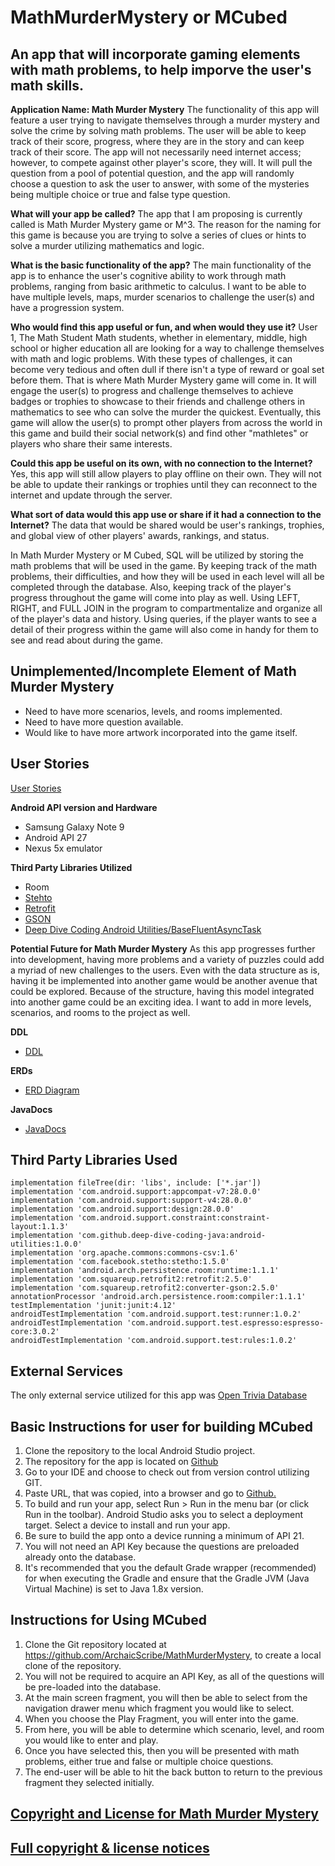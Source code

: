# MathMurderMystery or MCubed #

## An app that will incorporate gaming elements with math problems, to help imporve the user's math skills. 

**Application Name: Math Murder Mystery**
The functionality of this app will feature a user trying to navigate themselves through a murder mystery and solve the crime by solving math problems. The user will be able to keep track of their score, progress, where they are in the story and can keep track of their score. The app will not necessarily need internet access; however, to compete against other player's score, they will. It will pull the question from a pool of potential question, and the app will randomly choose a question to ask the user to answer, with some of the mysteries being multiple choice or true and false type question. 

**What will your app be called?**
The app that I am proposing is currently called is Math Murder Mystery game or M^3. The reason for the naming for this game is because you are trying to solve a series of clues or hints to solve a murder utilizing mathematics and logic. 

**What is the basic functionality of the app?**
The main functionality of the app is to enhance the user's cognitive ability to work through math problems, ranging from basic arithmetic to calculus. I want to be able to have multiple levels, maps, murder scenarios to challenge the user(s) and have a progression system. 

**Who would find this app useful or fun, and when would they use it?**
User 1, The Math Student
Math students, whether in elementary, middle, high school or higher education all are looking for a way to challenge themselves with math and logic problems. With these types of challenges, it can become very tedious and often dull if there isn't a type of reward or goal set before them. That is where Math Murder Mystery game will come in. It will engage the user(s) to progress and challenge themselves to achieve badges or trophies to showcase to their friends and challenge others in mathematics to see who can solve the murder the quickest. Eventually, this game will allow the user(s) to prompt other players from across the world in this game and build their social network(s) and find other "mathletes" or players who share their same interests. 

**Could this app be useful on its own, with no connection to the Internet?**
Yes, this app will still allow players to play offline on their own. They will not be able to update their rankings or trophies until they can reconnect to the internet and update through the server.

**What sort of data would this app use or share if it had a connection to the Internet?**
The data that would be shared would be user's rankings, trophies, and global view of other players' awards, rankings, and status. 

 In Math Murder Mystery or M Cubed, SQL will be utilized by storing the math problems that will be used in the game. By keeping track of the math problems, their difficulties, and how they will be used in each level will all be completed through the database. Also, keeping track of the player's progress throughout the game will come into play as well. Using LEFT, RIGHT, and FULL JOIN in the program to compartmentalize and organize all of the player's data and history. Using queries, if the player wants to see a detail of their progress within the game will also come in handy for them to see and read about during the game.

## Unimplemented/Incomplete Element of Math Murder Mystery ##
* Need to have more scenarios, levels, and rooms implemented.
* Need to have more question available. 
* Would like to have more artwork incorporated into the game itself. 

## User Stories ##
[User Stories](https://github.com/ArchaicScribe/MathMurderMystery/blob/master/docs/userStories.md)


**Android API version and Hardware**
* Samsung Galaxy Note 9
* Android API 27
* Nexus 5x emulator

**Third Party Libraries Utilized**
* Room
* [Stehto](https://github.com/facebook/stetho)
* [Retrofit](https://square.github.io/retrofit/)
* [GSON](https://github.com/google/gson)
* [Deep Dive Coding Android Utilities/BaseFluentAsyncTask](https://github.com/deep-dive-coding-java/android-utilities)

**Potential Future for Math Murder Mystery**
As this app progresses further into development, having more problems and a variety of puzzles could add a myriad of new challenges to the users. Even with the data structure as is, having it be implemented into another game would be another avenue that could be explored. Because of the structure, having this model integrated into another game could be an exciting idea. I want to add in more levels, scenarios, and rooms to the project as well. 

**DDL**
* [DDL](https://github.com/ArchaicScribe/MathMurderMystery/blob/master/docs/ddl.sql.md)

**ERDs**
* [ERD Diagram](https://drive.google.com/file/d/1LKRuEyf0FsU06t3hBMaPJ-Bphsx4FxDr/view?usp=sharing)

**JavaDocs**
* [JavaDocs](docs/api/)

## Third Party Libraries Used ## 

    implementation fileTree(dir: 'libs', include: ['*.jar'])
    implementation 'com.android.support:appcompat-v7:28.0.0'
    implementation 'com.android.support:support-v4:28.0.0'
    implementation 'com.android.support:design:28.0.0'
    implementation 'com.android.support.constraint:constraint-layout:1.1.3'
    implementation 'com.github.deep-dive-coding-java:android-utilities:1.0.0'
    implementation 'org.apache.commons:commons-csv:1.6'
    implementation 'com.facebook.stetho:stetho:1.5.0'
    implementation 'android.arch.persistence.room:runtime:1.1.1'
    implementation 'com.squareup.retrofit2:retrofit:2.5.0'
    implementation 'com.squareup.retrofit2:converter-gson:2.5.0'
    annotationProcessor 'android.arch.persistence.room:compiler:1.1.1'
    testImplementation 'junit:junit:4.12'
    androidTestImplementation 'com.android.support.test:runner:1.0.2'
    androidTestImplementation 'com.android.support.test.espresso:espresso-core:3.0.2'
    androidTestImplementation 'com.android.support.test:rules:1.0.2'

## External Services ##
The only external service utilized for this app was [Open Trivia Database](https://opentdb.com/api_config.php)

## Basic Instructions for user for building MCubed ##
1. Clone the repository to the local Android Studio project.
2. The repository for the app is located on [Github](https://github.com/ArchaicScribe)
3. Go to your IDE and choose to check out from version control utilizing GIT. 
4. Paste URL, that was copied, into a browser and go to [Github.](https://github.com/ArchaicScribe) 
5. To build and run your app, select Run > Run in the menu bar (or click Run in the toolbar). Android Studio asks you to select a deployment target. Select a device to install and run your app. 
6. Be sure to build the app onto a device running a minimum of API 21.
7. You will not need an API Key because the questions are preloaded already onto the database. 
8. It's recommended that you the default Grade wrapper (recommended) for when executing the Gradle and ensure that the Gradle JVM (Java Virtual Machine) is set to Java 1.8x version. 

## Instructions for Using MCubed ##
1. Clone the Git repository located at https://github.com/ArchaicScribe/MathMurderMystery, to create a local clone of the repository.
2. You will not be required to acquire an API Key, as all of the questions will be pre-loaded into the database. 
3. At the main screen fragment, you will then be able to select from the navigation drawer menu which fragment you would like to select. 
4. When you choose the Play Fragment, you will enter into the game. 
5. From here, you will be able to determine which scenario, level, and room you would like to enter and play. 
6. Once you have selected this, then you will be presented with math problems, either true and false or multiple choice questions. 
7. The end-user will be able to hit the back button to return to the previous fragment they selected initially. 

## [Copyright and License for Math Murder Mystery](https://github.com/ArchaicScribe/MathMurderMystery/blob/master/LICENSE) ##

## [Full copyright & license notices](https://github.com/ArchaicScribe/MathMurderMystery/blob/master/NOTICE.md) ##
